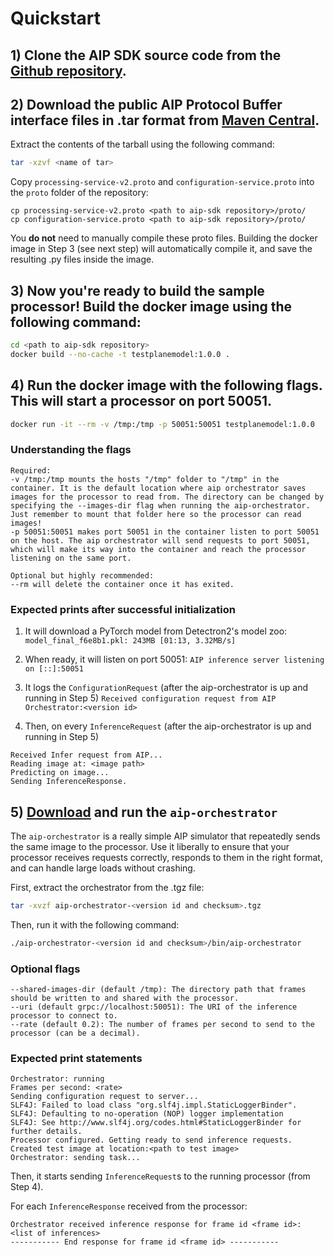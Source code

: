 # Quickstart

## 1) Clone the AIP SDK source code from the [Github repository](https://github.com/palantir/aip-sdk).

## 2) Download the public AIP Protocol Buffer interface files in .tar format from [Maven Central](https://search.maven.org/artifact/com.palantir.aip.processors.api/aip-processor-api).

Extract the contents of the tarball using the following command:
```bash
tar -xzvf <name of tar>
```

Copy `processing-service-v2.proto` and `configuration-service.proto` into the `proto` folder of the repository:
```
cp processing-service-v2.proto <path to aip-sdk repository>/proto/
cp configuration-service.proto <path to aip-sdk repository>/proto/
```

You **do not** need to manually compile these proto files. Building the docker image in Step 3 (see next step) will
automatically compile it, and save the resulting .py files inside the image.

## 3) Now you're ready to build the sample processor! Build the docker image using the following command:
```bash
cd <path to aip-sdk repository>
docker build --no-cache -t testplanemodel:1.0.0 .
```

## 4) Run the docker image with the following flags. This will start a processor on port 50051.
```bash
docker run -it --rm -v /tmp:/tmp -p 50051:50051 testplanemodel:1.0.0
```

### Understanding the flags
```
Required:
-v /tmp:/tmp mounts the hosts "/tmp" folder to "/tmp" in the container. It is the default location where aip orchestrator saves images for the processor to read from. The directory can be changed by specifying the --images-dir flag when running the aip-orchestrator. Just remember to mount that folder here so the processor can read images!
-p 50051:50051 makes port 50051 in the container listen to port 50051 on the host. The aip orchestrator will send requests to port 50051, which will make its way into the container and reach the processor listening on the same port.

Optional but highly recommended:
--rm will delete the container once it has exited.
```

### Expected prints after successful initialization

1) It will download a PyTorch model from Detectron2's model zoo:
`model_final_f6e8b1.pkl: 243MB [01:13, 3.32MB/s]`

2) When ready, it will listen on port 50051:
`AIP inference server listening on [::]:50051`

3) It logs the `ConfigurationRequest` (after the aip-orchestrator is up and running in Step 5)
`Received configuration request from AIP Orchestrator:<version id>`

4) Then, on every `InferenceRequest` (after the aip-orchestrator is up and running in Step 5)
```
Received Infer request from AIP...
Reading image at: <image path>
Predicting on image...
Sending InferenceResponse.
```

## 5) [Download](https://publish.artifactory.palantir.build/ui/repos/tree/General/internal-dist-snapshot%2Fcom%2Fpalantir%2Faip%2Faip-orchestrator%2F1.35.0-19-ge15c432%2Faip-orchestrator-1.35.0-19-ge15c432.tgz) and run the `aip-orchestrator`

The `aip-orchestrator` is a really simple AIP simulator that repeatedly sends the same image to the processor. Use it liberally
to ensure that your processor receives requests correctly, responds to them in the right format, and can handle large loads
without crashing.

First, extract the orchestrator from the .tgz file:
```bash
tar -xvzf aip-orchestrator-<version id and checksum>.tgz
```

Then, run it with the following command:
```bash
./aip-orchestrator-<version id and checksum>/bin/aip-orchestrator
```

### Optional flags
```
--shared-images-dir (default /tmp): The directory path that frames should be written to and shared with the processor.
--uri (default grpc://localhost:50051): The URI of the inference processor to connect to.
--rate (default 0.2): The number of frames per second to send to the processor (can be a decimal).
```

### Expected print statements
```
Orchestrator: running
Frames per second: <rate>
Sending configuration request to server...
SLF4J: Failed to load class "org.slf4j.impl.StaticLoggerBinder".
SLF4J: Defaulting to no-operation (NOP) logger implementation
SLF4J: See http://www.slf4j.org/codes.html#StaticLoggerBinder for further details.
Processor configured. Getting ready to send inference requests.
Created test image at location:<path to test image>
Orchestrator: sending task...
```

Then, it starts sending `InferenceRequest`s to the running processor (from Step 4).

For each `InferenceResponse` received from the processor:
```
Orchestrator received inference response for frame id <frame id>:
<list of inferences>
----------- End response for frame id <frame id> -----------
```
